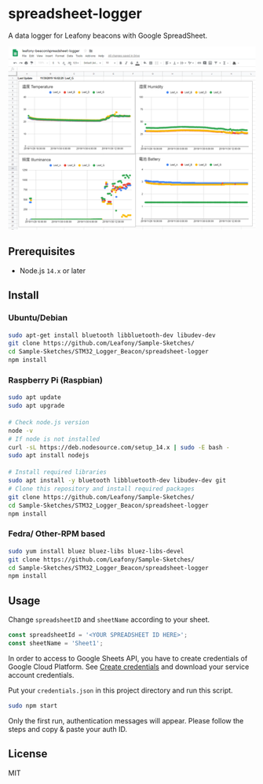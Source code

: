 # spreadsheet-logger
A data logger for Leafony beacons with Google SpreadSheet.

![image](./img/spreadsheet.png)

## Prerequisites

* Node.js `14.x` or later

## Install

### Ubuntu/Debian

```sh
sudo apt-get install bluetooth libbluetooth-dev libudev-dev
git clone https://github.com/Leafony/Sample-Sketches/
cd Sample-Sketches/STM32_Logger_Beacon/spreadsheet-logger
npm install
```

### Raspberry Pi (Raspbian)

```sh
sudo apt update
sudo apt upgrade

# Check node.js version
node -v
# If node is not installed
curl -sL https://deb.nodesource.com/setup_14.x | sudo -E bash -
sudo apt install nodejs

# Install required libraries
sudo apt install -y bluetooth libbluetooth-dev libudev-dev git
# Clone this repository and install required packages
git clone https://github.com/Leafony/Sample-Sketches/
cd Sample-Sketches/STM32_Logger_Beacon/spreadsheet-logger
npm install
```

### Fedra/ Other-RPM based

```sh
sudo yum install bluez bluez-libs bluez-libs-devel
git clone https://github.com/Leafony/Sample-Sketches/
cd Sample-Sketches/STM32_Logger_Beacon/spreadsheet-logger
npm install
```

## Usage

Change `spreadsheetID` and `sheetName` according to your sheet.

```Javascript
const spreadsheetId = '<YOUR SPREADSHEET ID HERE>';
const sheetName = 'Sheet1';
```

In order to access to Google Sheets API, you have to create credentials of Google Cloud Platform. See [Create credentials](https://developers.google.com/workspace/guides/create-credentials) and download your service account credentials.

Put your `credentials.json` in this project directory and run this script.

```sh
sudo npm start
``` 

Only the first run, authentication messages will appear. Please follow the steps and copy & paste your auth ID.

## License
MIT
